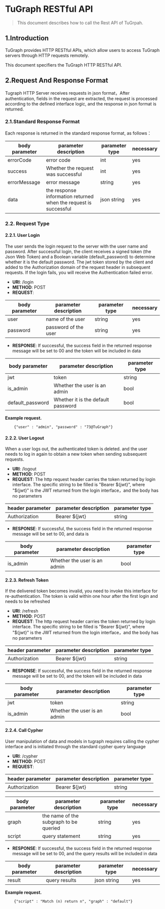 # TuGraph RESTful API

> This document describes how to call the Rest API of TuGrpah.

## 1.Introduction
TuGraph provides HTTP RESTful APIs, which allow users to access TuGraph servers through HTTP requests remotely.

This document specifiers the TuGraph HTTP RESTful API.

## 2.Request And Response Format
Tugraph HTTP Server receives requests in json format，After authentication, fields in the request are extracted, the request is processed according to the defined interface logic, and the response in json format is returned.

### 2.1.Standard Response Format
Each response is returned in the standard response format, as follows：

| body parameter  | parameter description  | parameter type | necessary |
|--------------|------------------------|----------|-----------|
| errorCode    | error code             | int      | yes       |
| success      | Whether the request was successful | int      | yes       |
| errorMessage | error message          | string   | yes         |
| data         | the response information returned when the request is successful | json string | yes         |

### 2.2. Request Type

#### 2.2.1. User Login
The user sends the login request to the server with the user name and password. After successful login, the client receives a signed token (the Json Web Token) and a Boolean variable (default_password) to determine whether it is the default password. The jwt token stored by the client and added to the Authorization domain of the request header in subsequent requests. If the login fails, you will receive the Authentication failed error.

- **URI**:     /login
- **METHOD**:  POST
- **REQUEST**:

| body parameter | parameter description | parameter type  | necessary       |
|----------------|-----------------------|-------|------------|
| user           | name of the user      | string   | yes          |
| password       | password of the user  | string | yes          |

- **RESPONSE**:
If successful, the success field in the returned response message will be set to 00 and the token will be included in data

| body parameter            | parameter description         | parameter type |
|------------------|------------------|----------------|
| jwt              | token               | string         |
| is_admin         | Whether the user is an admin     | bool           |
| default_password | Whether it is the default password           | bool           |

**Example request.**

```
    {"user" : "admin", "password" : "73@TuGraph"}
```

#### 2.2.2. User Logout
When a user logs out, the authenticated token is deleted. and the user needs to log in again to obtain a new token when sending subsequent requests.

- **URI**:     /logout
- **METHOD**:  POST
- **REQUEST**:
The http request header carries the token returned by login interface. The specific string to be filled is "Bearer ${jwt}", where "${jwt}" is the JWT returned from the login interface，and the body has no parameters

| header parameter           | parameter description          | parameter type   |
|------------------|---------------|------------|
| Authorization              | Bearer ${jwt} | string |

- **RESPONSE**:
If successful, the success field in the returned response message will be set to 00, and data is 

| body parameter         | parameter description           | parameter type |
|------------------|--------------------|----------------|
| is_admin         | Whether the user is an admin    | bool           |

#### 2.2.3. Refresh Token
If the delivered token becomes invalid, you need to invoke this interface for re-authentication. The token is valid within one hour after the first login and needs to be refreshed

- **URI**:     /refresh
- **METHOD**:  POST
- **REQUEST**:
  The http request header carries the token returned by login interface. The specific string to be filled is "Bearer ${jwt}", where "${jwt}" is the JWT returned from the login interface，and the body has no parameters

| header parameter           | parameter description          | parameter type   |
|------------------|---------------|------------|
| Authorization              | Bearer ${jwt} | string |

- **RESPONSE**:
If successful, the success field in the returned response message will be set to 00, and the token will be included in data

| body parameter | parameter description | parameter type |
|----------------|------|----------------|
| jwt            | token  | string         |
| is_admin       | Whether the user is an admin    | bool           |

#### 2.2.4. Call Cypher
User manipulation of data and models in tugraph requires calling the cypher interface and is initiated through the standard cypher query language

- **URI**:     /cypher
- **METHOD**:  POST
- **REQUEST**:

| header parameter           | parameter description          | parameter type   |
|------------------|---------------|------------|
| Authorization              | Bearer ${jwt} | string |

| body parameter  | parameter description | parameter type | necessary |
| ------- |------------------|---------|-----------|
| graph   | the name of the subgraph to be queried | string  | yes       |
| script   | query statement  | string  | yes         |

- **RESPONSE**:
If successful, the success field in the returned response message will be set to 00, and the query results will be included in data

| body parameter  | parameter description | parameter type | necessary    |
| ------- |------|----------------|------------|
| result   | query results | json string    | yes          |

**Example request.**

```
    {"script" : "Match (n) return n", "graph" : "default"}
```